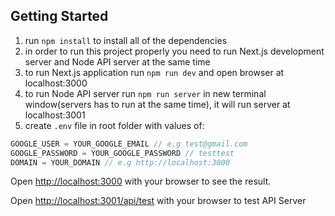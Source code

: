 ## Getting Started

1. run `npm install` to install all of the dependencies
2. in order to run this project properly you need to run Next.js development server and Node API server at the same time
3. to run Next.js application run `npm run dev` and open browser at localhost:3000
4. to run Node API server run `npm run server` in new terminal window(servers has to run at the same time), it will run server at localhost:3001
5. create `.env` file in root folder with values of:

```javascript
GOOGLE_USER = YOUR_GOOGLE_EMAIL // e.g test@gmail.com
GOOGLE_PASSWORD = YOUR_GOOGLE_PASSWORD // testtest
DOMAIN = YOUR_DOMAIN // e.g http://localhost:3000
```

Open [http://localhost:3000](http://localhost:3000) with your browser to see the result.

Open [http://localhost:3001/api/test](http://localhost:3001/api/test) with your browser to test API Server
